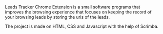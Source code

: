 Leads Tracker Chrome Extension is a small software programs that improves the browsing experience that focuses on keeping the record of your browsing leads by storing the urls of the leads.

The project is made on HTML, CSS and Javascript with the help of Scrimba.

